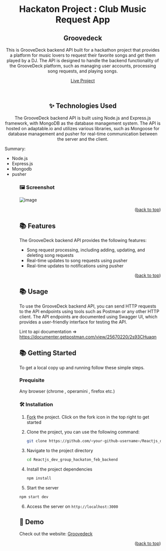 <div id="top"></div>

<div align="center">
  <h1>Hackaton Project : Club Music Request App </h1>
  <h2>Groovedeck </h2>
  <p>This is GrooveDeck backend API built for a hackathon project that provides a platform for music lovers to request their favorite songs and get them played by a DJ. The API is designed to handle the backend functionality of the GrooveDeck platform, such as managing user accounts, processing song requests, and playing songs. </p>

  <p  align="center">
    <a href="https://groovedeck.vercel.app">Live Project</a>
  </p>

</div>

<div align="center">
  <br />
<h2> ✨  Technologies Used </h2>
  <p>
    The GrooveDeck backend API is built using Node.js and Express.js framework, with MongoDB as the database management system. The API is hosted on adaptable.io and utilizes various libraries, such as Mongoose for database management and pusher for real-time communication between the server and the client.
  </p>
</div>

Summary:
<ul>
  <li> Node.js </li>
  <li> Express.js </li>
  <li> Mongodb </li>
  <li> pusher </li>
<ul>

### 🖼️ Screenshot

  ![image](https://user-images.githubusercontent.com/99423608/221171226-1fe0417c-c205-419a-b75b-32364419978f.png)


<p align="right">(<a href="#top">back to top</a>)</p>
  
## 📚 Features 
  The GrooveDeck backend API provides the following features:
<ul>
  <li>Song request processing, including adding, updating, and deleting song requests</li>
  <li>Real-time updates to song requests using pusher</li>
  <li>Real-time updates to notifications using pusher</li>
  </ul>

  
  <p align="right">(<a href="#top">back to top</a>)</p>
  
  
## 📚 Usage 
  
To use the GrooveDeck backend API, you can send HTTP requests to the API endpoints using tools such as Postman or any other HTTP client. The API endpoints are documented using Swagger UI, which provides a user-friendly interface for testing the API.

Lint to api documentation => https://documenter.getpostman.com/view/25670220/2s93CHuaqn

## 📚 Getting Started

To get a local copy up and running follow these simple steps.

### Prequisite 
Any browser (chrome , operamini , firefox etc.)

### 🛠️ Installation

1. [Fork](https://github.com/JC-Coder/Reactjs_dev_group_hackaton_feb_backend/fork) the project. Click on the fork icon in the top right to get started
2. Clone the project, you can use the following command:

   ```bash
   git clone https://github.com/<your-github-username>/Reactjs_dev_group_hackaton_feb_backend
   ```

3. Navigate to the project directory

   ```bash
   cd Reactjs_dev_group_hackaton_feb_backend
   ```
4. Install the project dependencies

   ```bash
   npm install
   ```
5. Start the server 
  ```bash
  npm start dev 
  ```
6. Access the server on `http://localhost:3000`

## 🎨 Demo

Check out the website: [Groovedeck](https://groovedeck.vercel.app/)

<p align="right">(<a href="#top">back to top</a>)</p>
